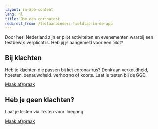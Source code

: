 ```yaml
---
layout: in-app-content
lang: nl
title: Doe een coronatest
redirect_from: /testaanbieders-fieldlab-in-de-app
---
```

Door heel Nederland zijn er pilot activiteiten en evenementen waarbij een testbewijs verplicht is. Heb jij je aangemeld voor een pilot? 
## Bij klachten
Heb je klachten die passen bij het coronavirus? Denk aan verkoudheid, hoesten, benauwdheid, verhoging of koorts. Laat je testen bij de GGD. 

<a href="https://www.coronatest.nl" class="btn btn--cta">Maak afspraak</a>

## Heb je geen klachten?
Laat je testen via Testen voor Toegang.

<a href="https://www.testenvoortoegang.nl" class="btn btn--cta">Maak afspraak</a>

